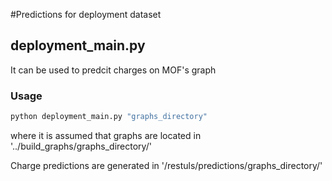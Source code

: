 #Predictions for deployment dataset

## deployment_main.py
It can be used to predcit charges on MOF's graph

### Usage
```bash
python deployment_main.py "graphs_directory"
```
where it is assumed that graphs are located in '../build_graphs/graphs_directory/'

Charge predictions are generated in '/restuls/predictions/graphs_directory/'
